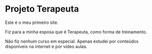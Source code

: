 # Projeto Terapeuta

Este é o  meu primeiro site.

Fiz para a minha esposa que é Terapeuta, como forma de treinamento.

Não fiz nenhum curso em especial. Apenas estudei por conteúdos disponíveis na internet e por video aulas.
